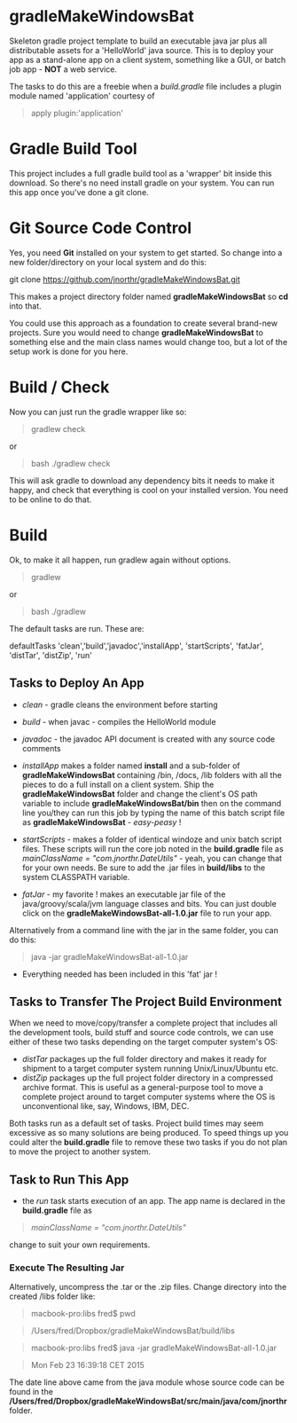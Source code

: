 gradleMakeWindowsBat
====================

Skeleton gradle project template to build an executable java jar plus all distributable assets for a 'HelloWorld' java source. This is to deploy your app as a stand-alone app on a client system, something like a GUI, or batch job app - **NOT** a web service. 

The tasks to do this are a freebie when a *build.gradle* file includes a plugin module named 'application' courtesy of  

> apply plugin:'application'


# Gradle Build Tool

This project includes a full gradle build tool as a 'wrapper' bit inside this download. So there's no need install gradle on your system. You can run this app once you've done a git clone.


# Git Source Code Control

Yes, you need **Git** installed on your system to get started. So change into a new folder/directory on your local system and do this:

git clone https://github.com/jnorthr/gradleMakeWindowsBat.git
  
This makes a project directory folder named **gradleMakeWindowsBat** so **cd** into that. 

You could use this approach as a foundation to create several brand-new projects. Sure you would need to change **gradleMakeWindowsBat** to something else and the main class names would change too, but a lot of the setup work is done for you here.


# Build / Check

Now you can just run the gradle wrapper like so:

> gradlew check

or

> bash ./gradlew check

This will ask gradle to download any dependency bits it needs to make it happy, and check that everything is cool on your installed version. You need to be online to do that.


# Build

Ok, to make it all happen, run gradlew again without options.

> gradlew

or

> bash ./gradlew

The default tasks are run. These are:

> 
defaultTasks 'clean','build','javadoc','installApp', 'startScripts', 'fatJar', 'distTar', 'distZip', 'run'

## Tasks to Deploy An App

 * *clean* - gradle cleans the environment before starting

 * *build* - when javac - compiles the HelloWorld module

 * *javadoc* - the javadoc API document is created with any source code comments

 * *installApp* makes a folder named **install** and a sub-folder of **gradleMakeWindowsBat** containing /bin, /docs, /lib folders with all the pieces to do a full install on a client system. Ship the **gradleMakeWindowsBat** folder and change the client's OS path variable to include **gradleMakeWindowsBat/bin** then on the command line you/they can run this job by typing the name of this  batch script file as **gradleMakeWindowsBat**  - *easy-peasy* !
 
 * *startScripts* - makes a folder of identical windoze and unix batch script files. These scripts will run the core job noted in the **build.gradle** file as *mainClassName = "com.jnorthr.DateUtils"* - yeah, you can change that for your own needs. Be sure to add the .jar files in **build/libs** to the system CLASSPATH variable.
 * *fatJar* - my favorite ! makes an executable jar file of the java/groovy/scala/jvm language classes and bits. You can just double click on the **gradleMakeWindowsBat-all-1.0.jar** file to run your app. 
 
 Alternatively from a command line with the jar in the same folder, you can do this:
 
> java -jar gradleMakeWindowsBat-all-1.0.jar

 * Everything needed has been included in this 'fat' jar !

## Tasks to Transfer The Project Build Environment

When we need to move/copy/transfer a complete project that includes all the development tools, build stuff and source code controls, we can use either of these two tasks depending on the target computer system's OS:

 * *distTar* packages up the full folder directory and makes it ready for shipment to a target computer system running Unix/Linux/Ubuntu etc.  
 * *distZip* packages up the full project folder directory in a compressed archive format. This is useful as a general-purpose tool to move a complete project around to target computer systems where the OS is unconventional like, say, Windows, IBM, DEC.
 
Both tasks run as a default set of tasks. Project build times may seem excessive as so many solutions are being produced. To speed things up you could alter the **build.gradle** file to remove these two tasks if you do not plan to move the project to another system.

## Task to Run This App

 * the *run* task starts execution of an app. The app name is declared in the **build.gradle** file as 
 
> *mainClassName = "com.jnorthr.DateUtils"*

change to suit your own requirements.

### Execute The Resulting Jar

Alternatively, uncompress the .tar or the .zip files. Change directory into the created /libs folder like:

> macbook-pro:libs fred$ pwd

> /Users/fred/Dropbox/gradleMakeWindowsBat/build/libs

> macbook-pro:libs fred$ java -jar gradleMakeWindowsBat-all-1.0.jar 

> Mon Feb 23 16:39:18 CET 2015

The date line above came from the java module whose source code can be found in the **/Users/fred/Dropbox/gradleMakeWindowsBat/src/main/java/com/jnorthr** folder.


 
